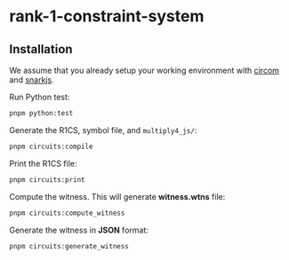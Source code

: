 # rank-1-constraint-system

## Installation

We assume that you already setup your working environment with [circom](https://docs.circom.io/getting-started/installation/#installing-circom) and [snarkjs](https://github.com/iden3/snarkjs).

Run Python test:

```bash
pnpm python:test
```

Generate the R1CS, symbol file, and `multiply4_js/`:

```bash
pnpm circuits:compile
```

Print the R1CS file:

```bash
pnpm circuits:print
```

Compute the witness. This will generate **witness.wtns** file:

```bash
pnpm circuits:compute_witness
```

Generate the witness in **JSON** format:
```bash
pnpm circuits:generate_witness
```